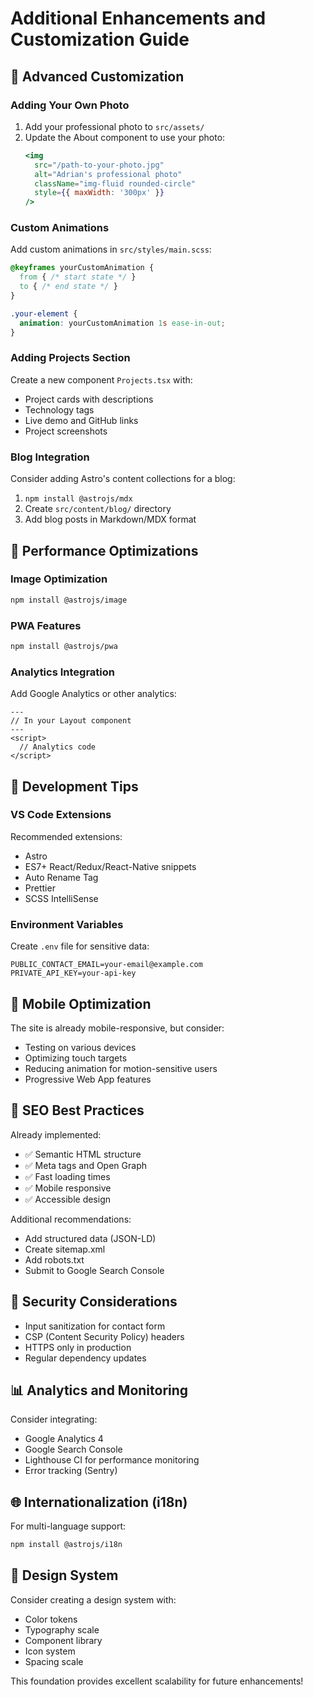 # Additional Enhancements and Customization Guide

## 🎨 Advanced Customization

### Adding Your Own Photo
1. Add your professional photo to `src/assets/`
2. Update the About component to use your photo:
   ```jsx
   <img 
     src="/path-to-your-photo.jpg" 
     alt="Adrian's professional photo"
     className="img-fluid rounded-circle"
     style={{ maxWidth: '300px' }}
   />
   ```

### Custom Animations
Add custom animations in `src/styles/main.scss`:
```scss
@keyframes yourCustomAnimation {
  from { /* start state */ }
  to { /* end state */ }
}

.your-element {
  animation: yourCustomAnimation 1s ease-in-out;
}
```

### Adding Projects Section
Create a new component `Projects.tsx` with:
- Project cards with descriptions
- Technology tags
- Live demo and GitHub links
- Project screenshots

### Blog Integration
Consider adding Astro's content collections for a blog:
1. `npm install @astrojs/mdx`
2. Create `src/content/blog/` directory
3. Add blog posts in Markdown/MDX format

## 🚀 Performance Optimizations

### Image Optimization
```bash
npm install @astrojs/image
```

### PWA Features
```bash
npm install @astrojs/pwa
```

### Analytics Integration
Add Google Analytics or other analytics:
```astro
---
// In your Layout component
---
<script>
  // Analytics code
</script>
```

## 🔧 Development Tips

### VS Code Extensions
Recommended extensions:
- Astro
- ES7+ React/Redux/React-Native snippets
- Auto Rename Tag
- Prettier
- SCSS IntelliSense

### Environment Variables
Create `.env` file for sensitive data:
```
PUBLIC_CONTACT_EMAIL=your-email@example.com
PRIVATE_API_KEY=your-api-key
```

## 📱 Mobile Optimization

The site is already mobile-responsive, but consider:
- Testing on various devices
- Optimizing touch targets
- Reducing animation for motion-sensitive users
- Progressive Web App features

## 🎯 SEO Best Practices

Already implemented:
- ✅ Semantic HTML structure
- ✅ Meta tags and Open Graph
- ✅ Fast loading times
- ✅ Mobile responsive
- ✅ Accessible design

Additional recommendations:
- Add structured data (JSON-LD)
- Create sitemap.xml
- Add robots.txt
- Submit to Google Search Console

## 🔐 Security Considerations

- Input sanitization for contact form
- CSP (Content Security Policy) headers
- HTTPS only in production
- Regular dependency updates

## 📊 Analytics and Monitoring

Consider integrating:
- Google Analytics 4
- Google Search Console  
- Lighthouse CI for performance monitoring
- Error tracking (Sentry)

## 🌐 Internationalization (i18n)

For multi-language support:
```bash
npm install @astrojs/i18n
```

## 🎨 Design System

Consider creating a design system with:
- Color tokens
- Typography scale
- Component library
- Icon system
- Spacing scale

This foundation provides excellent scalability for future enhancements!

